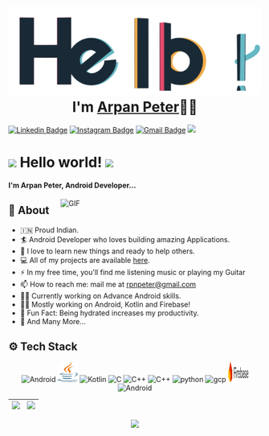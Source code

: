 <!-- <img src="https://github.com/arpanpeter/arpanpeter/blob/master/hello.gif" alt = "hello" width="40px" height="40px"> -->
<h1 align="center"> <img src="https://github.com/arpanpeter/arpanpeter/blob/master/hello.gif" alt="hello-gif"> <br >I'm <a href="https://www.linkedin.com/in/arpanpeter/">Arpan Peter</a>👨‍💻</h1>
<!-- # ARPAN PETER 👨‍💻 -->


[![Linkedin Badge](https://img.shields.io/badge/rpnpeter-30302f?style=flat&logo=linkedin)](https://www.linkedin.com/in/rpnpeter/)
[![Instagram Badge](https://img.shields.io/badge/man_likeap_-30302f?style=flat&logo=instagram)](https://www.instagram.com/man_likeap_/)
[![Gmail Badge](https://img.shields.io/badge/rpnpeter@gmail.com-30302f?style=flat&logo=Gmail&logoColor=white)](mailto:rpn@gmail.com)
![](https://visitor-badge.glitch.me/badge?page_id=arpanpeter.arpanpeter)  



# <img src="https://github.com/TheDudeThatCode/TheDudeThatCode/blob/master/Assets/Hi.gif" width="29px"> Hello world!&nbsp;<img src="https://github.com/TheDudeThatCode/TheDudeThatCode/blob/master/Assets/Earth.gif" width="24px">           
#### I'm Arpan Peter, Android Developer...

<img align="right" alt="GIF" src="https://github.com/arpanpeter/arpanpeter/blob/master/web_character_dheeraj.gif" width="400px" />

## 🧐 About
- 🇮🇳 Proud Indian.
- 🏄‍ Android Developer who loves building amazing Applications.
- 🌱 I love to learn new things and ready to help others.
- 💻 All of my projects are available [here](https://github.com/arpanpeter).
- ⚡ In my free time, you'll find me listening music or playing my Guitar
- 📫 How to reach me: mail me at [rpnpeter@gmail.com](mailto:rpnpeter@gmail.com)
- 🧙‍♂️ Currently working on Advance Android skills.
- 👨‍💻 Mostly working on Android, Kotlin and Firebase!
- 🎨 Fun Fact: Being hydrated increases my productivity.
- 👯 And Many More...

## ⚙ Tech Stack
<p align="center">
<img src="https://raw.githubusercontent.com/gilbarbara/logos/master/logos/android-icon.svg" alt="Android" width="40" height="40"/> <img src="https://raw.githubusercontent.com/gilbarbara/logos/master/logos/java.svg" alt="Java" width="40" height="40"/> 
<img src="https://raw.githubusercontent.com/gilbarbara/logos/master/logos/kotlin.svg" alt="Kotlin" width="36" height="36"/>  
<img src="https://raw.githubusercontent.com/gilbarbara/logos/master/logos/c.svg" alt="C" width="40" height="40"/>
<img src="https://raw.githubusercontent.com/gilbarbara/logos/master/logos/c-plusplus.svg" alt="C++" width="40" height="40"/> 
<img src="https://raw.githubusercontent.com/gilbarbara/logos/master/logos/git-icon.svg" alt="C++" width="40" height="40"/> 
<img src="https://github.com/gilbarbara/logos/blob/master/logos/python.svg" alt="python" width="40" height="40"/> 
<img src="https://www.vectorlogo.zone/logos/google_cloud/google_cloud-icon.svg" alt="gcp" width="40" height="40"/> 
<img src="https://raw.githubusercontent.com/gilbarbara/logos/master/logos/firebase.svg" alt="Firebase" width="40" height="40"/> 
<img src="https://raw.githubusercontent.com/gilbarbara/logos/master/logos/figma.svg" alt="Android" width="40" height="40"/> 
</p>

|<img src="https://github-readme-stats.vercel.app/api?username=arpanpeter&&show_icons=true&&hide_border=false&&count_private=true&include_all_commits=true"/>|<img src="https://github-readme-streak-stats.herokuapp.com/?user=arpanpeter&&hide_border=false&&show_icons=true"/>|
|---|---|

<p align="center">
  <img src="https://github-readme-stats.vercel.app/api/top-langs/?username=arpanpeter&layout=compact"/>
</p>
